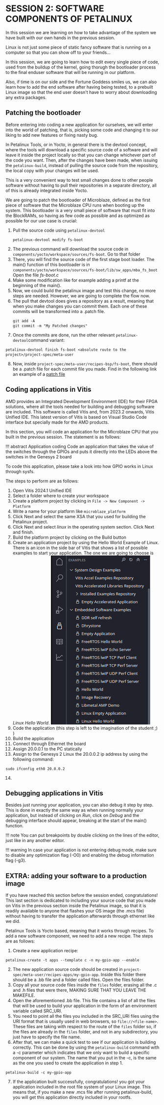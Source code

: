 # SESSION 2: SOFTWARE COMPONENTS OF PETALINUX
In this session we are learning on how to take advantage of the system we have built with our own hands in the previous session.

Linux is not just some piece of static fancy software that is running on a computer so that you can show off to your friends...

In this session, we are going to learn how to edit every single piece of code, used from the buildup of the kernel, going thorugh the bootloader process to the final enduser software that will be running in our platform.

Also, if time is on our side and the Fortune Goddess smiles us, we can also learn how to add the end software after having being tested, to a prebuilt Linux image so that the end user doesn't have to worry about downloading any extra packages.

## Patching the bootloader
Before entering into coding a new application for ourselves, we will enter into the world of patching, that is, picking some code and changing it to our liking to add new features or fixing nasty bug.

In Petalinux Tools, or in Yocto, in general there is the devtool concept, where the tools will download a specific source code of a software and will leave it inside the project locally so that you can change whichever part of the code you want.
Then, after the changes have been made, when issuing the `petalinux-build`, instead of pulling the source code from the repository, the local copy with your changes will be used.

This is a very convenient way to test small changes done to other people software without having to pull their repositories in a separate directory, all of this is already integrated inside Yocto.

We are going to patch the bootloader of Microblaze, defined as the first piece of software that the Microblaze CPU runs when booting up the system. This bootloader is a very small piece of software that must fit into the BlockRAMs, so having as few code as possible and as optimized as possible for our use case is crucial:

1. Pull the source code using `petalinux-devtool`
   ```shell
   petalinux-devtool modify fs-boot
   ```
2. The previous command will download the source code in `components/yocto/workspace/sources/fs-boot`. Go to that folder
3. There, you will find the source code of the first stage boot loader. The main() function of this bootloader is in `components/yocto/workspace/sources/fs-boot/lib/sw_apps/mba_fs_boot` Open the file *fs-boot.c*
4. Make some modification like for example adding a printf at the beginning of the main().
5. Now, we could build the petalinux image and test this change, no more steps are needed. However, we are going to complete the flow now.
6. The pull that devtool does gives a repository as a result, meaning that when you make changes you can commit them. Each one of these commits will be transformed into a .patch file.
   ```shell
   git add -A
   git commit -m "My Patched changes"
   ```
7. Once the commits are done, run the other relevant `petalinux-devtool`command variant:
```shell
petalinux-devtool finish fs-boot <absolute route to the project>/project-spec/meta-user
```
8. Now, inside `project-spec/meta-user/recipes-bsp/fs-boot`, there should be a .patch file for each commit file you made. Find in the following link an example of a [patch file](https://github.com/Xilinx/embeddedsw/commit/08ebf27b381f3f21a9e961363d3a9505e3d49a21.patch)
## Coding applications in Vitis
AMD provides an Integrated Development Environment (IDE) for their FPGA solutions, where all the tools needed for building and debugging software are included. This software is called Vitis and, from 2023.2 onwards, Vitis Unified IDE. This latest version of Vitis is based on Visual Studio Code interface but specially made for the AMD products.

In this section, you will code an application for the Microblaze CPU that you built in the previous session. The statement is as follows:

!!! abstract Application coding
    Code an application that takes the value of the switches through the GPIOs and puts it directly into the LEDs above the switches in the Genesys 2 board

To code this application, please take a look into how GPIO works in Linux through sysfs.

The steps to perform are as follows:
1. Open Vitis 2024.1 Unified IDE
2. Select a folder where to create your workspace
3. Create a platform project by clicking in `File -> New Component -> Platform`
4. Write a name for your platform like `microblaze_platform`
5. Click Next and select the same XSA that you used for building the Petalinux project.
6. Click Next and select *linux* in the operating system section. Click Next and finish.
7. Build the platform project by clicking on the Build button
8. Create an application project by using the Hello World Example of Linux. There is an icon in the side bar of Vitis that shows a list of possible examples to start your application. The one we are going to choose is *Linux Hello World*.
   ![alt text](img/VitisExamples.png)
9. Code the application (this step is left to the imagination of the student ;) )
10. Build the application
11. Connect through Ethernet the board
12. Assign 20.0.0.1 to the PC statically
13. Assign to the Genesys 2 Linux the 20.0.0.2 ip address by using the following command:
```shell
sudo ifconfig eth0 20.0.0.2
```
14. 

## Debugging applications in Vitis
Besides just running your application, you can also debug it step by step.
This is done in exactly the same way as when running normally your application, but instead of clicking on *Run*, click on *Debug* and the debugging interface should appear, breaking at the start of the main() function.

!!! note 
    You can put breakpoints by double clicking on the lines of the editor, just like in any another editor.

!!! warning
    In case your application is not entering debug mode, make sure to disable any optimization flag (-O0) and enabling the debug information flag (-g3).

## EXTRA: adding your software to a production image
If you have reached this section before the session ended, congratulations! This last section is dedicated to including your source code that you made on Vitis in the previous section inside the Petalinux image, so that it is readily available to anyone that flashes your OS image (the .mcs file) without having to transfer the application afterwards through ethernet like we did.

Petalinux Tools is Yocto based, meaning that it works through recipes. To add a new software component, we need to add a new recipe. The steps are as follows:
1. Create a new application recipe:
```shell
petalinux-create -t apps --template c -n my-gpio-app --enable
```
2. The new application source code should be created in `project-spec/meta-user/recipes-apps/my-gpio-app`. Inside this folder there should be a .bb file and a folder called files. Open the files folder.
3. Copy all your source code files inside the `files` folder, erasing all the .c and .h files that were there, MAKING SURE THAT YOU LEAVE THE MAKEFILE.
4. Open the aforementioned .bb file. This file contains a list of all the files that will be used to build your application in the form of an environment variable called SRC_URI.
5. You need to point all the files you included in the SRC_URI files using the URI format that is usually used in web browsers, so `file://<file-name>`. These files are taking with respect to the route of the `files` folder so, if the files are already in the `files` folder, and not in any subdirectory, you just have to specify the file name. 
6. After that, we can make a quick test to see if our application is building correctly. This can be done by using the `petalinux-build` command with a -c parameter which indicates that we only want to build a specific component of our system. The name that you put in the -c, is the same as the one you used to create the application in step 1.
```shell
petalinux-build -c my-gpio-app
```
7. If the application built successfully, congratulations! you got your application included in the root file system of your Linux image. This means that, if you make a new .mcs file after running petalinux-build, you will get this application directly included in your rootfs.